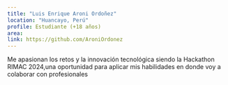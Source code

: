```yaml
---
title: "Luis Enrique Aroni Ordoñez"
location: "Huancayo, Perú"
profile: Estudiante (+18 años)
area: 
link: https://github.com/AroniOrdonez
---
```


Me apasionan los retos y la innovación tecnológica siendo la Hackathon RIMAC 2024,una oportunidad para aplicar mis habilidades en donde voy a colaborar con profesionales